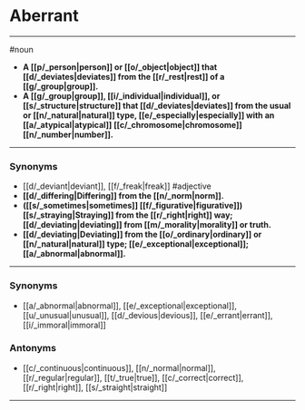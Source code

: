# Aberrant
---
#noun
- **A [[p/_person|person]] or [[o/_object|object]] that [[d/_deviates|deviates]] from the [[r/_rest|rest]] of a [[g/_group|group]].**
- **A [[g/_group|group]], [[i/_individual|individual]], or [[s/_structure|structure]] that [[d/_deviates|deviates]] from the usual or [[n/_natural|natural]] type, [[e/_especially|especially]] with an [[a/_atypical|atypical]] [[c/_chromosome|chromosome]] [[n/_number|number]].**
---
### Synonyms
- [[d/_deviant|deviant]], [[f/_freak|freak]]
#adjective
- **[[d/_differing|Differing]] from the [[n/_norm|norm]].**
- **([[s/_sometimes|sometimes]] [[f/_figurative|figurative]]) [[s/_straying|Straying]] from the [[r/_right|right]] way; [[d/_deviating|deviating]] from [[m/_morality|morality]] or truth.**
- **[[d/_deviating|Deviating]] from the [[o/_ordinary|ordinary]] or [[n/_natural|natural]] type; [[e/_exceptional|exceptional]]; [[a/_abnormal|abnormal]].**
---
### Synonyms
- [[a/_abnormal|abnormal]], [[e/_exceptional|exceptional]], [[u/_unusual|unusual]], [[d/_devious|devious]], [[e/_errant|errant]], [[i/_immoral|immoral]]
### Antonyms
- [[c/_continuous|continuous]], [[n/_normal|normal]], [[r/_regular|regular]], [[t/_true|true]], [[c/_correct|correct]], [[r/_right|right]], [[s/_straight|straight]]
---
